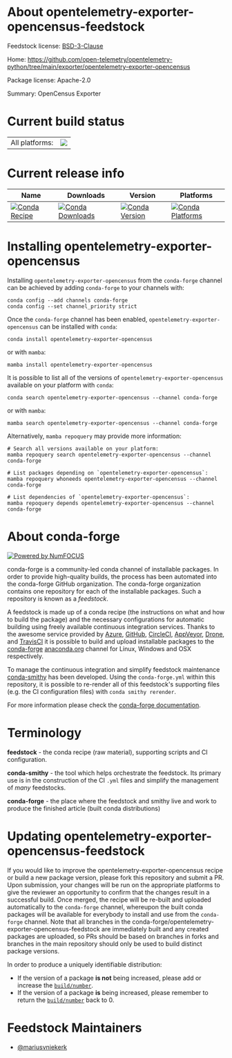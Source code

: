 About opentelemetry-exporter-opencensus-feedstock
=================================================

Feedstock license: [BSD-3-Clause](https://github.com/conda-forge/opentelemetry-exporter-opencensus-feedstock/blob/main/LICENSE.txt)

Home: https://github.com/open-telemetry/opentelemetry-python/tree/main/exporter/opentelemetry-exporter-opencensus

Package license: Apache-2.0

Summary: OpenCensus Exporter

Current build status
====================


<table><tr><td>All platforms:</td>
    <td>
      <a href="https://dev.azure.com/conda-forge/feedstock-builds/_build/latest?definitionId=13867&branchName=main">
        <img src="https://dev.azure.com/conda-forge/feedstock-builds/_apis/build/status/opentelemetry-exporter-opencensus-feedstock?branchName=main">
      </a>
    </td>
  </tr>
</table>

Current release info
====================

| Name | Downloads | Version | Platforms |
| --- | --- | --- | --- |
| [![Conda Recipe](https://img.shields.io/badge/recipe-opentelemetry--exporter--opencensus-green.svg)](https://anaconda.org/conda-forge/opentelemetry-exporter-opencensus) | [![Conda Downloads](https://img.shields.io/conda/dn/conda-forge/opentelemetry-exporter-opencensus.svg)](https://anaconda.org/conda-forge/opentelemetry-exporter-opencensus) | [![Conda Version](https://img.shields.io/conda/vn/conda-forge/opentelemetry-exporter-opencensus.svg)](https://anaconda.org/conda-forge/opentelemetry-exporter-opencensus) | [![Conda Platforms](https://img.shields.io/conda/pn/conda-forge/opentelemetry-exporter-opencensus.svg)](https://anaconda.org/conda-forge/opentelemetry-exporter-opencensus) |

Installing opentelemetry-exporter-opencensus
============================================

Installing `opentelemetry-exporter-opencensus` from the `conda-forge` channel can be achieved by adding `conda-forge` to your channels with:

```
conda config --add channels conda-forge
conda config --set channel_priority strict
```

Once the `conda-forge` channel has been enabled, `opentelemetry-exporter-opencensus` can be installed with `conda`:

```
conda install opentelemetry-exporter-opencensus
```

or with `mamba`:

```
mamba install opentelemetry-exporter-opencensus
```

It is possible to list all of the versions of `opentelemetry-exporter-opencensus` available on your platform with `conda`:

```
conda search opentelemetry-exporter-opencensus --channel conda-forge
```

or with `mamba`:

```
mamba search opentelemetry-exporter-opencensus --channel conda-forge
```

Alternatively, `mamba repoquery` may provide more information:

```
# Search all versions available on your platform:
mamba repoquery search opentelemetry-exporter-opencensus --channel conda-forge

# List packages depending on `opentelemetry-exporter-opencensus`:
mamba repoquery whoneeds opentelemetry-exporter-opencensus --channel conda-forge

# List dependencies of `opentelemetry-exporter-opencensus`:
mamba repoquery depends opentelemetry-exporter-opencensus --channel conda-forge
```


About conda-forge
=================

[![Powered by
NumFOCUS](https://img.shields.io/badge/powered%20by-NumFOCUS-orange.svg?style=flat&colorA=E1523D&colorB=007D8A)](https://numfocus.org)

conda-forge is a community-led conda channel of installable packages.
In order to provide high-quality builds, the process has been automated into the
conda-forge GitHub organization. The conda-forge organization contains one repository
for each of the installable packages. Such a repository is known as a *feedstock*.

A feedstock is made up of a conda recipe (the instructions on what and how to build
the package) and the necessary configurations for automatic building using freely
available continuous integration services. Thanks to the awesome service provided by
[Azure](https://azure.microsoft.com/en-us/services/devops/), [GitHub](https://github.com/),
[CircleCI](https://circleci.com/), [AppVeyor](https://www.appveyor.com/),
[Drone](https://cloud.drone.io/welcome), and [TravisCI](https://travis-ci.com/)
it is possible to build and upload installable packages to the
[conda-forge](https://anaconda.org/conda-forge) [anaconda.org](https://anaconda.org/)
channel for Linux, Windows and OSX respectively.

To manage the continuous integration and simplify feedstock maintenance
[conda-smithy](https://github.com/conda-forge/conda-smithy) has been developed.
Using the ``conda-forge.yml`` within this repository, it is possible to re-render all of
this feedstock's supporting files (e.g. the CI configuration files) with ``conda smithy rerender``.

For more information please check the [conda-forge documentation](https://conda-forge.org/docs/).

Terminology
===========

**feedstock** - the conda recipe (raw material), supporting scripts and CI configuration.

**conda-smithy** - the tool which helps orchestrate the feedstock.
                   Its primary use is in the construction of the CI ``.yml`` files
                   and simplify the management of *many* feedstocks.

**conda-forge** - the place where the feedstock and smithy live and work to
                  produce the finished article (built conda distributions)


Updating opentelemetry-exporter-opencensus-feedstock
====================================================

If you would like to improve the opentelemetry-exporter-opencensus recipe or build a new
package version, please fork this repository and submit a PR. Upon submission,
your changes will be run on the appropriate platforms to give the reviewer an
opportunity to confirm that the changes result in a successful build. Once
merged, the recipe will be re-built and uploaded automatically to the
`conda-forge` channel, whereupon the built conda packages will be available for
everybody to install and use from the `conda-forge` channel.
Note that all branches in the conda-forge/opentelemetry-exporter-opencensus-feedstock are
immediately built and any created packages are uploaded, so PRs should be based
on branches in forks and branches in the main repository should only be used to
build distinct package versions.

In order to produce a uniquely identifiable distribution:
 * If the version of a package **is not** being increased, please add or increase
   the [``build/number``](https://docs.conda.io/projects/conda-build/en/latest/resources/define-metadata.html#build-number-and-string).
 * If the version of a package **is** being increased, please remember to return
   the [``build/number``](https://docs.conda.io/projects/conda-build/en/latest/resources/define-metadata.html#build-number-and-string)
   back to 0.

Feedstock Maintainers
=====================

* [@mariusvniekerk](https://github.com/mariusvniekerk/)

